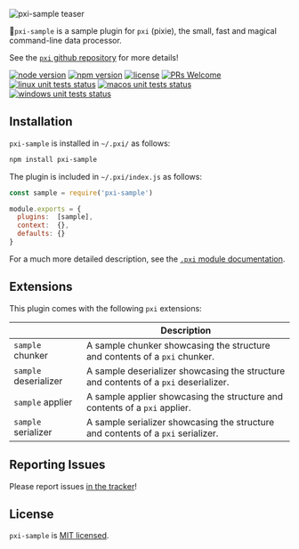 ![pxi-sample teaser][teaser]

🧚`pxi-sample` is a sample plugin for `pxi` (pixie), the small, fast and magical command-line data processor.

See the [`pxi` github repository][pxi] for more details!

[![node version][shield-node]][node]
[![npm version][shield-npm]][npm-package]
[![license][shield-license]][license]
[![PRs Welcome][shield-prs]][contribute]
[![linux unit tests status][shield-unit-tests-linux]][actions]
[![macos unit tests status][shield-unit-tests-macos]][actions]
[![windows unit tests status][shield-unit-tests-windows]][actions]

## Installation

`pxi-sample` is installed in `~/.pxi/` as follows:

```bash
npm install pxi-sample
```

The plugin is included in `~/.pxi/index.js` as follows:

```js
const sample = require('pxi-sample')

module.exports = {
  plugins:  [sample],
  context:  {},
  defaults: {}
}
```

For a much more detailed description, see the [`.pxi` module documentation][pxi-module].

## Extensions

This plugin comes with the following `pxi` extensions:

|                       | Description                                                                          |
|-----------------------|--------------------------------------------------------------------------------------|
| `sample` chunker      | A sample chunker showcasing the structure and contents of a `pxi` chunker.           |
| `sample` deserializer | A sample deserializer showcasing the structure and contents of a `pxi` deserializer. |
| `sample` applier      | A sample applier showcasing the structure and contents of a `pxi` applier.           |
| `sample` serializer   | A sample serializer showcasing the structure and contents of a `pxi` serializer.     |

## Reporting Issues

Please report issues [in the tracker][issues]!

## License

`pxi-sample` is [MIT licensed][license].

[actions]: https://github.com/Yord/pxi-sample/actions
[contribute]: https://github.com/Yord/pxi
[issues]: https://github.com/Yord/pxi/issues
[license]: https://github.com/Yord/pxi-core/blob/master/LICENSE
[node]: https://nodejs.org/
[npm-package]: https://www.npmjs.com/package/pxi-sample
[pxi]: https://github.com/Yord/pxi
[pxi-module]: https://github.com/Yord/pxi#pxi-module
[shield-license]: https://img.shields.io/badge/license-MIT-blue.svg?color=yellow&labelColor=313A42
[shield-node]: https://img.shields.io/node/v/pxi-sample?color=red&labelColor=313A42
[shield-npm]: https://img.shields.io/npm/v/pxi-sample.svg?color=orange&labelColor=313A42
[shield-prs]: https://img.shields.io/badge/PRs-welcome-green.svg?labelColor=313A42
[shield-unit-tests-linux]: https://github.com/Yord/pxi-sample/workflows/linux/badge.svg?branch=master
[shield-unit-tests-macos]: https://github.com/Yord/pxi-sample/workflows/macos/badge.svg?branch=master
[shield-unit-tests-windows]: https://github.com/Yord/pxi-sample/workflows/windows/badge.svg?branch=master
[teaser]: https://github.com/Yord/pxi-sample/blob/master/teaser.gif?raw=true